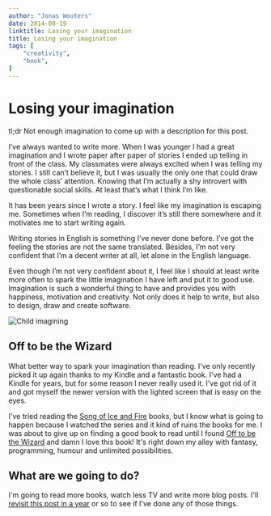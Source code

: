 ```yaml
---
author: "Jonas Wouters"
date: 2014-08-19
linktitle: Losing your imagination
title: Losing your imagination
tags: [
    "creativity",
    "book",
]
---
```


# Losing your imagination

tl;dr Not enough imagination to come up with a description for this post.

<!--more-->

I’ve always wanted to write more. When I was younger I had a great imagination and I wrote paper after paper of stories I ended up telling in front of the class. My classmates were always excited when I was telling my stories. I still can’t believe it, but I was usually the only one that could draw the whole class’ attention. Knowing that I’m actually a shy introvert with questionable social skills. At least that’s what I think I’m like.

It has been years since I wrote a story. I feel like my imagination is escaping me. Sometimes when I’m reading, I discover it’s still there somewhere and it motivates me to start writing again.

Writing stories in English is something I’ve never done before. I’ve got the feeling the stories are not the same translated. Besides, I’m not very confident that I’m a decent writer at all, let alone in the English language.

Even though I’m not very confident about it, I feel like I should at least write more often to spark the little imagination I have left and put it to good use. Imagination is such a wonderful thing to have and provides you with happiness, motivation and creativity. Not only does it help to write, but also to design, draw and create software.

![Child imagining](https://i.snap.as/7k1F2P2.jpg)

## Off to be the Wizard

What better way to spark your imagination than reading. I've only recently picked it up again thanks to my Kindle and a fantastic book. I've had a Kindle for years, but for some reason I never really used it. I've got rid of it and got myself the newer version with the lighted screen that is easy on the eyes.

I've tried reading the [Song of Ice and Fire][thrones] books, but I know what is going to happen because I watched the series and it kind of ruins the books for me. I was about to give up on finding a good book to read until I found [Off to be the Wizard][wizard] and damn I love this book! It's right down my alley with fantasy, programming, humour and unlimited possibilities.

## What are we going to do?

I'm going to read more books, watch less TV and write more blog posts.
I'll [revisit this post in a year](https://jonaswouters.com/my-year-in-review-2015) or so to see if I've done any of those things.

[thrones]: https://en.wikipedia.org/wiki/A_Song_of_Ice_and_Fire
[wizard]: http://www.amazon.com/gp/product/B00EF8Z32I/ref=series_rw_dp_sw
